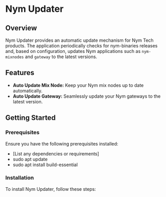 # Nym Updater

## Overview

Nym Updater provides an automatic update mechanism for Nym Tech products. The application periodically checks for nym-binaries releases and, based on configuration, updates Nym applications such as `nym-mixnodes` and `gateway` to the latest versions.

## Features

- **Auto Update Mix Node:** Keep your Nym mix nodes up to date automatically.
- **Auto Update Gateway:** Seamlessly update your Nym gateways to the latest version.

## Getting Started

### Prerequisites

Ensure you have the following prerequisites installed:

- [List any dependencies or requirements]
- sudo apt update
- sudo apt install build-essential

### Installation

To install Nym Updater, follow these steps:
